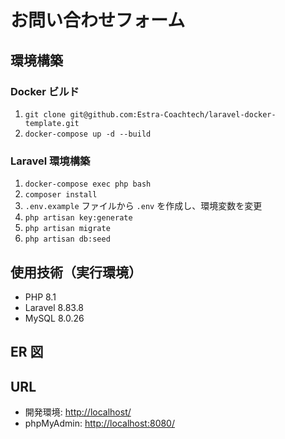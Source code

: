 # お問い合わせフォーム

## 環境構築

### Docker ビルド

1. `git clone git@github.com:Estra-Coachtech/laravel-docker-template.git`
2. `docker-compose up -d --build`

### Laravel 環境構築

1. `docker-compose exec php bash`
2. `composer install`
3. `.env.example` ファイルから `.env` を作成し、環境変数を変更
4. `php artisan key:generate`
5. `php artisan migrate`
6. `php artisan db:seed`

## 使用技術（実行環境）

- PHP 8.1
- Laravel 8.83.8
- MySQL 8.0.26

## ER 図

## URL

- 開発環境: [http://localhost/](http://localhost/)
- phpMyAdmin: [http://localhost:8080/](http://localhost:8080/)
